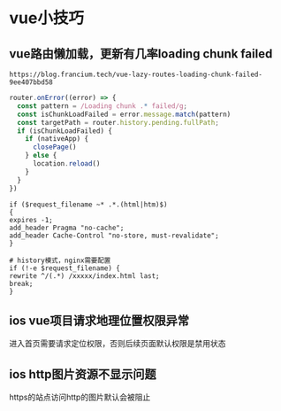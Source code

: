 # vue小技巧

## vue路由懒加载，更新有几率loading chunk failed
```
https://blog.francium.tech/vue-lazy-routes-loading-chunk-failed-9ee407bbd58
```

```js
router.onError((error) => {
  const pattern = /Loading chunk .* failed/g;
  const isChunkLoadFailed = error.message.match(pattern)
  const targetPath = router.history.pending.fullPath;
  if (isChunkLoadFailed) {
    if (nativeApp) {
      closePage()
    } else {
      location.reload()
    }
  }
})
```

```nginx
if ($request_filename ~* .*.(html|htm)$)
{
expires -1;
add_header Pragma "no-cache";
add_header Cache-Control "no-store, must-revalidate";
}
```
```nginx
# history模式，nginx需要配置
if (!-e $request_filename) {
rewrite ^/(.*) /xxxxx/index.html last;
break;
}

```

## ios vue项目请求地理位置权限异常
进入首页需要请求定位权限，否则后续页面默认权限是禁用状态

## ios http图片资源不显示问题
https的站点访问http的图片默认会被阻止